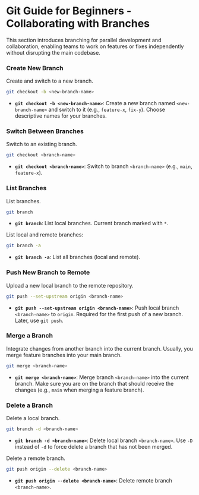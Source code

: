 # Git Guide for Beginners - Collaborating with Branches

This section introduces branching for parallel development and collaboration, enabling teams to work on features or fixes independently without disrupting the main codebase.

### Create New Branch

Create and switch to a new branch.

```bash
git checkout -b <new-branch-name>
```

*   **`git checkout -b <new-branch-name>`**: Create a new branch named `<new-branch-name>` and switch to it (e.g., `feature-x`, `fix-y`). Choose descriptive names for your branches.

### Switch Between Branches

Switch to an existing branch.

```bash
git checkout <branch-name>
```

*   **`git checkout <branch-name>`**: Switch to branch `<branch-name>` (e.g., `main`, `feature-x`).

### List Branches

List branches.

```bash
git branch
```

*   **`git branch`**: List local branches. Current branch marked with `*`.

List local and remote branches:

```bash
git branch -a
```

*   **`git branch -a`**: List all branches (local and remote).

### Push New Branch to Remote

Upload a new local branch to the remote repository.

```bash
git push --set-upstream origin <branch-name>
```

*   **`git push --set-upstream origin <branch-name>`**: Push local branch `<branch-name>` to `origin`. Required for the first push of a new branch. Later, use `git push`.

### Merge a Branch

Integrate changes from another branch into the current branch.  Usually, you merge feature branches into your main branch.

```bash
git merge <branch-name>
```

*   **`git merge <branch-name>`**: Merge branch `<branch-name>` into the current branch.  Make sure you are on the branch that should receive the changes (e.g., `main` when merging a feature branch).

### Delete a Branch

Delete a local branch.

```bash
git branch -d <branch-name>
```

*   **`git branch -d <branch-name>`**: Delete local branch `<branch-name>`. Use `-D` instead of `-d` to force delete a branch that has not been merged.

Delete a remote branch.

```bash
git push origin --delete <branch-name>
```

*   **`git push origin --delete <branch-name>`**: Delete remote branch `<branch-name>`.
